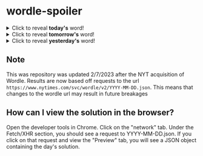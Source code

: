 # wordle-spoiler

<details>
  <summary>Click to reveal <b>today's</b> word!</summary>
  <br>
  <b> diner </b>
</details>

<details>
  <summary>Click to reveal <b>tomorrow's</b> word!</summary>
  <br>
  <b> straw </b>
</details>

<details>
  <summary>Click to reveal <b>yesterday's</b> word!</summary>
  <br>
  <b> tract </b>
</details>

## Note
This was repository was updated 2/7/2023 after the NYT acquisition of Wordle. Results are now based off requests to the url `https://www.nytimes.com/svc/wordle/v2/YYYY-MM-DD.json`. This means that changes to the wordle url may result in future breakages

## How can I view the solution in the browser?
Open the developer tools in Chrome. Click on the "network" tab. Under the Fetch/XHR section, you should see a request to YYYY-MM-DD.json. If you click on that request and view the "Preview" tab, you will see a JSON object containing the day's solution.